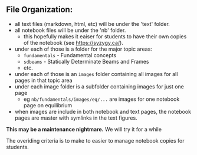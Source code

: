 ## File Organization:

 * all text files (markdown, html, etc) will be under the 'text' folder.
 * all notebook files will be under the 'nb' folder.
   * this hopefully makes it eaiser for students to have their own copies of the notebook (see https://syzygy.ca/).
 * under each of those is a folder for the major topic areas:
   * `fundamentals` - Fundamental concepts
   * `sdbeams` - Statically Determinate Beams and Frames
   * etc.
 * under each of those is an `images` folder containing all images for all pages in that topic area
 * under each image folder is a subfolder containing images for just one page
   * eg `nb/fundamentals/images/eq/...` are images for one notebook page on equilibrium
 * when images are include in both notebook and text pages, the notebook pages are master
   with symlinks in the text figures.
   
 **This may be a maintenance nightmare.** We will try it for a while
 
 The overiding criteria is to make to easier to manage notebook copies for students.
 
